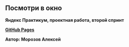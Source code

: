 ## Посмотри в окно

**Яндекс Практикум, проектная работа, второй спринт**

[**GitHub Pages**](https://lesha-well.github.io/posmotri-v-okno-ad)

**Автор: Морозов Алексей**

